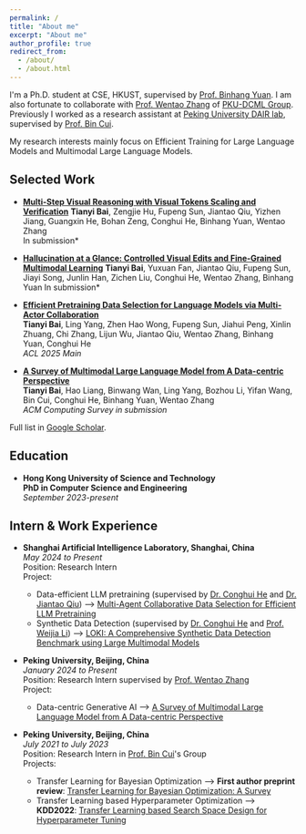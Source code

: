 ```yaml
---
permalink: /
title: "About me"
excerpt: "About me"
author_profile: true
redirect_from: 
  - /about/
  - /about.html
---
```


I'm a Ph.D. student at CSE, HKUST, supervised by [Prof. Binhang Yuan](https://binhangyuan.github.io/site/). I am also fortunate to collaborate with [Prof. Wentao Zhang](https://zwt233.github.io/) of [PKU-DCML Group](https://github.com/Open-DataFlow). Previously I worked as a research assistant at [Peking University DAIR lab](https://github.com/PKU-DAIR), supervised by [Prof. Bin Cui](https://cuibinpku.github.io/).

My research interests mainly focus on Efficient Training for Large Language Models and Multimodal Large Language Models.  

Selected Work
-----
* **[Multi-Step Visual Reasoning with Visual Tokens Scaling and Verification](https://arxiv.org/abs/2506.07235)**
   **Tianyi Bai**, Zengjie Hu, Fupeng Sun, Jiantao Qiu, Yizhen Jiang, Guangxin He, Bohan Zeng, Conghui He, Binhang Yuan, Wentao Zhang  
  In submission*

* **[Hallucination at a Glance: Controlled Visual Edits and Fine-Grained Multimodal Learning](https://arxiv.org/abs/2506.07227)**
   **Tianyi Bai**, Yuxuan Fan, Jiantao Qiu, Fupeng Sun, Jiayi Song, Junlin Han, Zichen Liu, Conghui He, Wentao Zhang, Binhang Yuan
  In submission*

* **[Efficient Pretraining Data Selection for Language Models via Multi-Actor Collaboration](https://arxiv.org/pdf/2410.08102)**   
    **Tianyi Bai**, Ling Yang, Zhen Hao Wong, Fupeng Sun, Jiahui Peng, Xinlin Zhuang, Chi Zhang, Lijun Wu, Jiantao Qiu, Wentao Zhang, Binhang Yuan, Conghui He   
    *ACL 2025 Main*

* **[A Survey of Multimodal Large Language Model from A Data-centric Perspective](https://arxiv.org/abs/2405.16640)**    
    **Tianyi Bai**, Hao Liang, Binwang Wan, Ling Yang, Bozhou Li, Yifan Wang, Bin Cui, Conghui He, Binhang Yuan, Wentao Zhang   
    *ACM Computing Survey in submission* 

Full list in [Google Scholar](https://scholar.google.com/citations?user=s3cJW70AAAAJ&hl=). 


Education
-----
* **Hong Kong University of Science and Technology**  
**PhD in Computer Science and Engineering**  
*September 2023-present*


Intern & Work Experience
-----
* **Shanghai Artificial Intelligence Laboratory, Shanghai, China**   
*May 2024 to Present*    
Position: Research Intern  
Project:    
  * Data-efficient LLM pretraining (supervised by [Dr. Conghui He](https://conghui.github.io/) and [Dr. Jiantao Qiu](https://scholar.google.com/citations?user=Vm8bStkAAAAJ&hl=en)) --> [Multi-Agent Collaborative Data Selection for Efficient LLM Pretraining](https://arxiv.org/pdf/2410.08102)  
  * Synthetic Data Detection (supervised by [Dr. Conghui He](https://conghui.github.io/) and [Prof. Weijia Li](https://liweijia.github.io/)) --> [LOKI: A Comprehensive Synthetic Data Detection Benchmark using Large Multimodal Models](https://arxiv.org/pdf/2410.09732)  
 
* **Peking University, Beijing, China**    
*January 2024 to Present*    
Position: Research Intern supervised by [Prof. Wentao Zhang](https://zwt233.github.io/)      
Project:    
  * Data-centric Generative AI --> [A Survey of Multimodal Large Language Model from A Data-centric Perspective](https://arxiv.org/abs/2405.16640)  
  
* **Peking University, Beijing, China**   
*July 2021 to July 2023*    
Position: Research Intern in [Prof. Bin Cui](https://cuibinpku.github.io/)'s Group   
Projects:
  * Transfer Learning for Bayesian Optimization --> **First author preprint review**: [Transfer Learning for Bayesian Optimization: A Survey](https://arxiv.org/abs/2302.05927)  
  * Transfer Learning based Hyperparameter Optimization --> **KDD2022**: [Transfer Learning based Search Space Design for Hyperparameter Tuning](https://dl.acm.org/doi/10.1145/3534678.3539369)   
